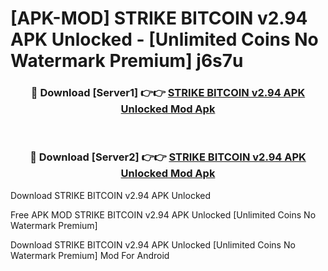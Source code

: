 # [APK-MOD] STRIKE  BITCOIN v2.94 APK Unlocked - [Unlimited Coins No Watermark Premium] j6s7u



<div align="center">
<h3>🔴 Download [Server1] 👉👉 <a href="https://momento.my/?title=STRIKE__BITCOIN_v2.94_APK_Unlocked">STRIKE  BITCOIN v2.94 APK Unlocked Mod Apk</a></h3><br>

<h3>🔴 Download [Server2] 👉👉 <a href="https://momento.my/?title=STRIKE__BITCOIN_v2.94_APK_Unlocked">STRIKE  BITCOIN v2.94 APK Unlocked Mod Apk</a></h3>
</div>



Download STRIKE  BITCOIN v2.94 APK Unlocked 

Free APK MOD STRIKE  BITCOIN v2.94 APK Unlocked [Unlimited Coins No Watermark Premium]

Download STRIKE  BITCOIN v2.94 APK Unlocked [Unlimited Coins No Watermark Premium] Mod For Android
